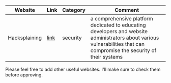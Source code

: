 | Website     | Link      | Category | Comment     |
| ------------- | ------------- | -------- | -------- |
| Hacksplaining          |  [link](https://hacksplaining.com/login)   | security | a comprehensive platform dedicated to educating developers and website administrators about various vulnerabilities that can compromise the security of their systems  |


Please feel free to add other useful websites. I'll make sure to check them before approving.